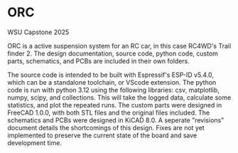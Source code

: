 # ORC
WSU Capstone 2025

ORC is a active suspension system for an RC car, in this case RC4WD's Trail finder 2. The design documentation, source code, python code, custom parts, schematics, and PCBs are included in their own folders. 

The source code is intended to be built with Espressif's ESP-ID v5.4.0, which can be a standalone toolchain, or VScode extension. 
The python code is run with python 3.12 using the following libraries: csv, matplotlib, numpy, scipy, and collections. This will take the logged data, calculate some statistics, and plot the repeated runs.
The custom parts were designed in FreeCAD 1.0.0, with both STL files and the original files included. 
The schematics and PCBs were designed in KiCAD 8.0. A seperate "revisions" document details the shortcomings of this design. Fixes are not yet implemented to preserve the current state of the board and save development time.
